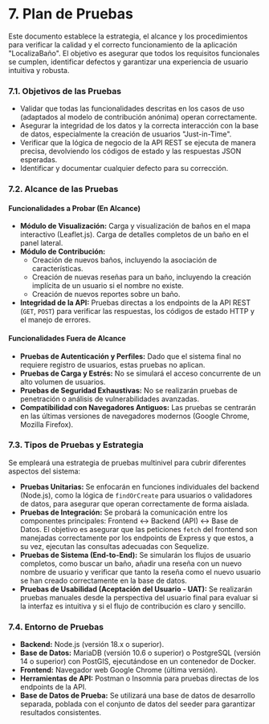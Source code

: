# 7. Plan de Pruebas

Este documento establece la estrategia, el alcance y los procedimientos para verificar la calidad y el correcto funcionamiento de la aplicación "LocalizaBaño". El objetivo es asegurar que todos los requisitos funcionales se cumplen, identificar defectos y garantizar una experiencia de usuario intuitiva y robusta.

### 7.1. Objetivos de las Pruebas

- Validar que todas las funcionalidades descritas en los casos de uso (adaptados al modelo de contribución anónima) operan correctamente.
- Asegurar la integridad de los datos y la correcta interacción con la base de datos, especialmente la creación de usuarios "Just-in-Time".
- Verificar que la lógica de negocio de la API REST se ejecuta de manera precisa, devolviendo los códigos de estado y las respuestas JSON esperadas.
- Identificar y documentar cualquier defecto para su corrección.

### 7.2. Alcance de las Pruebas

#### Funcionalidades a Probar (En Alcance)

- **Módulo de Visualización:** Carga y visualización de baños en el mapa interactivo (Leaflet.js). Carga de detalles completos de un baño en el panel lateral.
- **Módulo de Contribución:**
  - Creación de nuevos baños, incluyendo la asociación de características.
  - Creación de nuevas reseñas para un baño, incluyendo la creación implícita de un usuario si el nombre no existe.
  - Creación de nuevos reportes sobre un baño.
- **Integridad de la API:** Pruebas directas a los endpoints de la API REST (`GET`, `POST`) para verificar las respuestas, los códigos de estado HTTP y el manejo de errores.

#### Funcionalidades Fuera de Alcance

- **Pruebas de Autenticación y Perfiles:** Dado que el sistema final no requiere registro de usuarios, estas pruebas no aplican.
- **Pruebas de Carga y Estrés:** No se simulará el acceso concurrente de un alto volumen de usuarios.
- **Pruebas de Seguridad Exhaustivas:** No se realizarán pruebas de penetración o análisis de vulnerabilidades avanzadas.
- **Compatibilidad con Navegadores Antiguos:** Las pruebas se centrarán en las últimas versiones de navegadores modernos (Google Chrome, Mozilla Firefox).

### 7.3. Tipos de Pruebas y Estrategia

Se empleará una estrategia de pruebas multinivel para cubrir diferentes aspectos del sistema:

- **Pruebas Unitarias:** Se enfocarán en funciones individuales del backend (Node.js), como la lógica de `findOrCreate` para usuarios o validadores de datos, para asegurar que operan correctamente de forma aislada.
- **Pruebas de Integración:** Se probará la comunicación entre los componentes principales: Frontend ↔ Backend (API) ↔ Base de Datos. El objetivo es asegurar que las peticiones `fetch` del frontend son manejadas correctamente por los endpoints de Express y que estos, a su vez, ejecutan las consultas adecuadas con Sequelize.
- **Pruebas de Sistema (End-to-End):** Se simularán los flujos de usuario completos, como buscar un baño, añadir una reseña con un nuevo nombre de usuario y verificar que tanto la reseña como el nuevo usuario se han creado correctamente en la base de datos.
- **Pruebas de Usabilidad (Aceptación del Usuario - UAT):** Se realizarán pruebas manuales desde la perspectiva del usuario final para evaluar si la interfaz es intuitiva y si el flujo de contribución es claro y sencillo.

### 7.4. Entorno de Pruebas

- **Backend:** Node.js (versión 18.x o superior).
- **Base de Datos:** MariaDB (versión 10.6 o superior) o PostgreSQL (versión 14 o superior) con PostGIS, ejecutándose en un contenedor de Docker.
- **Frontend:** Navegador web Google Chrome (última versión).
- **Herramientas de API:** Postman o Insomnia para pruebas directas de los endpoints de la API.
- **Base de Datos de Prueba:** Se utilizará una base de datos de desarrollo separada, poblada con el conjunto de datos del seeder para garantizar resultados consistentes.
